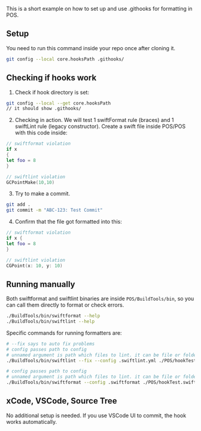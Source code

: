This is a short example on how to set up and use .githooks for formatting in POS.

## Setup

You need to run this command inside your repo once after cloning it.
```bash
git config --local core.hooksPath .githooks/
```

## Checking if hooks work

1. Check if hook directory is set:
```bash
git config --local --get core.hooksPath
// it should show .githooks/
```

2. Checking in action. We will test 1 swiftFormat rule (braces) and 1 swiftLint rule (legacy constructor). Create a swift file inside POS/POS with this code inside:
```swift
// swiftformat violation
if x
{
let foo = 8
}

// swiftlint violation
GCPointMake(10,10)
```

3. Try to make a commit.
```bash
git add .
git commit -m "ABC-123: Test Commit"
```

4. Confirm that the file got formatted into this:
```swift
// swiftformat violation
if x {
let foo = 8
}

// swiftlint violation
CGPoint(x: 10, y: 10)
```
## Running manually

Both swiftformat and swiftlint binaries are inside `POS/BuildTools/bin`, so you can call them directly to format or check errors.
```bash
./BuildTools/bin/swiftformat --help  
./BuildTools/bin/swiftlint --help  
```

Specific commands for running formatters are:
```bash
# --fix says to auto fix problems
# config passes path to config
# unnamed argument is path which files to lint. it can be file or folder
./BuildTools/bin/swiftlint --fix --config .swiftlint.yml ./POS/hookTest.swift

# config passes path to config
# unnamed argument is path which files to lint. it can be file or folder
./BuildTools/bin/swiftformat --config .swiftformat ./POS/hookTest.swift
```

## xCode, VSCode, Source Tree
No additional setup is needed. If you use VSCode UI to commit, the hook works automatically.

